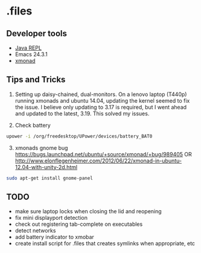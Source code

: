 # .files

## Developer tools

- [Java REPL](http://www.javarepl.com/console.html)
- Emacs 24.3.1
- [xmonad](http://xmonad.org/documentation.html)

## Tips and Tricks

1) Setting up daisy-chained, dual-monitors.
On a lenovo laptop (T440p) running xmonads and ubuntu 14.04, updating
the kernel seemed to fix the issue.  I believe only updating to 3.17
is required, but I went ahead and updated to the latest, 3.19.  This solved my issues.

2) Check battery

``` sh
upower -i /org/freedesktop/UPower/devices/battery_BAT0
```

3) xmonads gnome bug
https://bugs.launchpad.net/ubuntu/+source/xmonad/+bug/989405
OR http://www.elonflegenheimer.com/2012/06/22/xmonad-in-ubuntu-12.04-with-unity-2d.html
```sh
sudo apt-get install gnome-panel 
```

## TODO
- make sure laptop locks when closing the lid and reopening
- fix mini displayport detection
- check out registering tab-complete on executables
- detect networks
- add battery indicator to xmobar
- create install script for .files that creates symlinks when
  appropriate, etc
